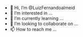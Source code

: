 - 👋 Hi, I’m @LuizFernandoalmeid
- 👀 I’m interested in ...
- 🌱 I’m currently learning ...
- 💞️ I’m looking to collaborate on ...
- 📫 How to reach me ...

<!---
LuizFernandoalmeid/LuizFernandoalmeid is a ✨ special ✨ repository because its `README.md` (this file) appears on your GitHub profile.
You can click the Preview link to take a look at your changes.
--->
